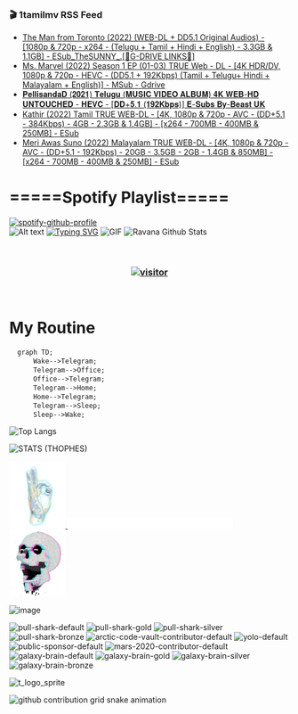 ### 🎬 1tamilmv RSS Feed

<!-- BLOG-POST-LIST:START -->
- [The Man from Toronto &lpar;2022&rpar; &lpar;WEB-DL + DD5.1 Original Audios&rpar; - [1080p &amp; 720p - x264 - &lpar;Telugu + Tamil + Hindi + English&rpar; - 3.3GB &amp; 1.1GB] - ESub_TheSUNNY_.[🔰G-DRIVE LINKS🔰]](https://www.1tamilmv.cloud/index.php?/forums/topic/164422-the-man-from-toronto-2022-web-dl-dd51-original-audios-1080p-720p-x264-telugu-tamil-hindi-english-33gb-11gb-esub_thesunny_%F0%9F%94%B0g-drive-links%F0%9F%94%B0/&do=findComment&comment=328880)
- [Ms. Marvel &lpar;2022&rpar; Season 1 EP &lpar;01-03&rpar; TRUE Web - DL - [4K HDR/DV, 1080p &amp; 720p - HEVC - &lpar;DD5.1 + 192Kbps&rpar; &lpar;Tamil + Telugu+ Hindi + Malayalam + English&rpar;] - MSub - Gdrive](https://www.1tamilmv.cloud/index.php?/forums/topic/163690-ms-marvel-2022-season-1-ep-01-03-true-web-dl-4k-hdrdv-1080p-720p-hevc-dd51-192kbps-tamil-telugu-hindi-malayalam-english-msub-gdrive/&do=findComment&comment=328879)
- [𝐏𝐞𝐥𝐥𝐢𝐬𝐚𝐧𝐝𝐚𝐃 &lpar;𝟐𝟎𝟐𝟏&rpar; 𝐓𝐞𝐥𝐮𝐠𝐮 &lpar;𝐌𝐔𝐒𝐈𝐂 𝐕𝐈𝐃𝐄𝐎 𝐀𝐋𝐁𝐔𝐌&rpar; 𝟒𝐊 𝐖𝐄𝐁-𝐇𝐃 𝐔𝐍𝐓𝐎𝐔𝐂𝐇𝐄𝐃 - 𝐇𝐄𝐕𝐂 - [𝐃𝐃+𝟓.𝟏 &lpar;𝟏𝟗𝟐𝐊𝐛𝐩𝐬&rpar;] 𝐄-𝐒𝐮𝐛𝐬 𝐁𝐲-𝐁𝐞𝐚𝐬𝐭 𝐔𝐊](https://www.1tamilmv.cloud/index.php?/forums/topic/164403-%F0%9D%90%8F%F0%9D%90%9E%F0%9D%90%A5%F0%9D%90%A5%F0%9D%90%A2%F0%9D%90%AC%F0%9D%90%9A%F0%9D%90%A7%F0%9D%90%9D%F0%9D%90%9A%F0%9D%90%83-%F0%9D%9F%90%F0%9D%9F%8E%F0%9D%9F%90%F0%9D%9F%8F-%F0%9D%90%93%F0%9D%90%9E%F0%9D%90%A5%F0%9D%90%AE%F0%9D%90%A0%F0%9D%90%AE-%F0%9D%90%8C%F0%9D%90%94%F0%9D%90%92%F0%9D%90%88%F0%9D%90%82-%F0%9D%90%95%F0%9D%90%88%F0%9D%90%83%F0%9D%90%84%F0%9D%90%8E-%F0%9D%90%80%F0%9D%90%8B%F0%9D%90%81%F0%9D%90%94%F0%9D%90%8C-%F0%9D%9F%92%F0%9D%90%8A-%F0%9D%90%96%F0%9D%90%84%F0%9D%90%81-%F0%9D%90%87%F0%9D%90%83-%F0%9D%90%94%F0%9D%90%8D%F0%9D%90%93%F0%9D%90%8E%F0%9D%90%94%F0%9D%90%82%F0%9D%90%87%F0%9D%90%84%F0%9D%90%83-%F0%9D%90%87%F0%9D%90%84%F0%9D%90%95%F0%9D%90%82-%F0%9D%90%83%F0%9D%90%83%F0%9D%9F%93%F0%9D%9F%8F-%F0%9D%9F%8F%F0%9D%9F%97%F0%9D%9F%90%F0%9D%90%8A%F0%9D%90%9B%F0%9D%90%A9%F0%9D%90%AC-%F0%9D%90%84-%F0%9D%90%92%F0%9D%90%AE%F0%9D%90%9B%F0%9D%90%AC-%F0%9D%90%81%F0%9D%90%B2-%F0%9D%90%81%F0%9D%90%9E%F0%9D%90%9A%F0%9D%90%AC%F0%9D%90%AD-%F0%9D%90%94%F0%9D%90%8A/&do=findComment&comment=328878)
- [Kathir &lpar;2022&rpar; Tamil TRUE WEB-DL - [4K, 1080p &amp; 720p - AVC - &lpar;DD+5.1 - 384Kbps&rpar; - 4GB - 2.3GB &amp; 1.4GB] - [x264 - 700MB - 400MB &amp; 250MB] - ESub](https://www.1tamilmv.cloud/index.php?/forums/topic/164384-kathir-2022-tamil-true-web-dl-4k-1080p-720p-avc-dd51-384kbps-4gb-23gb-14gb-x264-700mb-400mb-250mb-esub/&do=findComment&comment=328877)
- [Meri Awas Suno &lpar;2022&rpar; Malayalam TRUE WEB-DL - [4K, 1080p &amp; 720p - AVC - &lpar;DD+5.1 - 192Kbps&rpar; - 20GB - 3.5GB - 2GB - 1.4GB &amp; 850MB] - [x264 - 700MB - 400MB &amp; 250MB] - ESub](https://www.1tamilmv.cloud/index.php?/forums/topic/164388-meri-awas-suno-2022-malayalam-true-web-dl-4k-1080p-720p-avc-dd51-192kbps-20gb-35gb-2gb-14gb-850mb-x264-700mb-400mb-250mb-esub/&do=findComment&comment=328876)
<!-- BLOG-POST-LIST:END -->

# =====Spotify Playlist=====
[![spotify-github-profile](https://spotify-github-profile.vercel.app/api/view?uid=31rfzgmuvvewegdlxvlev4ynz4vu&cover_image=true&theme=default&bar_color=53b14f&bar_color_cover=true)](https://ravana69.github.io/rss)
</br>
![Alt text](https://spotify-recently-played-readme.vercel.app/api?user=31rfzgmuvvewegdlxvlev4ynz4vu)
[![Typing SVG](https://readme-typing-svg.herokuapp.com?color=%2336BCF7&center=true&vCenter=true&multiline=true&height=81&lines=I+AM+RAVANA;CONTACT+ME+ON+TELEGRAM%3A+%40R4V4N4)](https://git.io/typing-svg)
<img align="centre" height="400px" width="490px" alt="GIF" src="https://github.com/ravana69/ravana69/blob/master/rvm.gif" />
![Ravana Github Stats](https://github-readme-stats.vercel.app/api?username=ravana69&&show_icons=true&theme=radical)

<br />
<h3 align="center"> <a href="https://t.me/r4v4n4"><img src="https://profile-counter.glitch.me/ravana69/count.svg" alt="visitor" width="600"></a> </h3>
</br>

<H1>My Routine</H1>

```mermaid
  graph TD;
      Wake-->Telegram;
      Telegram-->Office;
      Office-->Telegram;
      Telegram-->Home;
      Home-->Telegram;
      Telegram-->Sleep;
      Sleep-->Wake;
```
![Top Langs](https://github-readme-stats.vercel.app/api/top-langs/?username=ravana69&&show_icons=true&theme=radical)

![STATS (THOPHES)](https://github-profile-trophy.vercel.app/?username=ravana69&theme=gruvbox&margin-w=10&margin-h=15&column=8)
<br />
<p align="left">
    <a href="#">
        <img width="20%" src="./assets/images/hand.gif" alt="" />
    </a>
    <a href="#">
        <img width="59%" src="./assets/images/spacer.png" alt="" >
    </a>
    <a href="#">
        <img width="20%" src="./assets/images/skull.gif" alt="" />
    </a>
</p>


![image](https://user-images.githubusercontent.com/47528708/175298537-0623dc00-7b1a-4ec1-b5b1-71768763a234.png)

<img width="148" alt="pull-shark-default" src="https://user-images.githubusercontent.com/47528708/175266634-4235fb81-4cf9-4128-9c7a-b7c044cde5b5.png"> <img width="148" alt="pull-shark-gold" src="https://user-images.githubusercontent.com/47528708/175268594-acb9b27a-7f8e-4181-8900-171a981e2d56.png"> <img width="148" alt="pull-shark-silver" src="https://user-images.githubusercontent.com/47528708/175266702-c880884d-eb71-46fb-b857-3135442e06c6.png"> <img width="148" alt="pull-shark-bronze" src="https://user-images.githubusercontent.com/47528708/175266723-735f9146-b8aa-44f8-aa99-c06aad45e8fa.png"> <img width="148" alt="arctic-code-vault-contributor-default" src="https://user-images.githubusercontent.com/47528708/175267501-e1fbbb8f-c2b2-4882-b865-2ac4debef26c.png"> <img width="148" alt="yolo-default" src="https://user-images.githubusercontent.com/47528708/175267654-281a1880-1129-4b7b-bf2f-de5dd2bc5afa.png"> <img width="148" alt="public-sponsor-default" src="https://user-images.githubusercontent.com/47528708/175268448-2e78cc75-fb25-4d76-bd22-7df520446b45.png"> <img width="148" alt="mars-2020-contributor-default" src="https://user-images.githubusercontent.com/47528708/175268475-de6d987a-3be9-4353-86a5-23b422559355.png"> <img width="148" alt="galaxy-brain-default" src="https://user-images.githubusercontent.com/47528708/175298882-7ad69eb8-4d11-45a0-af56-ce2c179fe466.png"> <img width="148" alt="galaxy-brain-gold" src="https://user-images.githubusercontent.com/47528708/175269058-04760273-d9f7-468b-9151-fb654d7c4057.png"> <img width="148" alt="galaxy-brain-silver" src="https://user-images.githubusercontent.com/47528708/175269395-4035bb40-f404-4178-b963-8a4b2973158a.png"> <img width="148" alt="galaxy-brain-bronze" src="https://user-images.githubusercontent.com/47528708/175269034-5aed3e95-5a28-44f3-8cf1-5fc804604869.png">

![t_logo_sprite](https://user-images.githubusercontent.com/47528708/175293007-21ff1792-1fca-4be3-bcae-12fdc3aa414f.svg)




![github contribution grid snake animation](https://raw.githubusercontent.com/ravana69/ravana69/output/github-contribution-grid-snake-dark.svg#gh-dark-mode-only)
